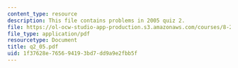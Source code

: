 ```yaml
---
content_type: resource
description: This file contains problems in 2005 quiz 2.
file: https://ol-ocw-studio-app-production.s3.amazonaws.com/courses/8-282j-introduction-to-astronomy-spring-2006/1f37628e765694193bd7dd9a9e2fbb5f_q2_05.pdf
file_type: application/pdf
resourcetype: Document
title: q2_05.pdf
uid: 1f37628e-7656-9419-3bd7-dd9a9e2fbb5f
---
```

